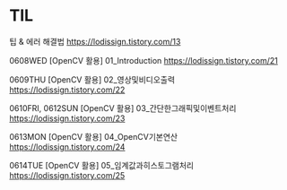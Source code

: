 # TIL

팁 & 에러 해결법
https://lodissign.tistory.com/13

0608WED
[OpenCV 활용] 
01_Introduction
https://lodissign.tistory.com/21

0609THU
[OpenCV 활용] 
02_영상및비디오출력
https://lodissign.tistory.com/22

0610FRI, 0612SUN
[OpenCV 활용]
03_간단한그래픽및이벤트처리
https://lodissign.tistory.com/23

0613MON
[OpenCV 활용]
04_OpenCV기본연산
https://lodissign.tistory.com/24

0614TUE
[OpenCV 활용]
05_임계값과히스토그램처리
https://lodissign.tistory.com/25

